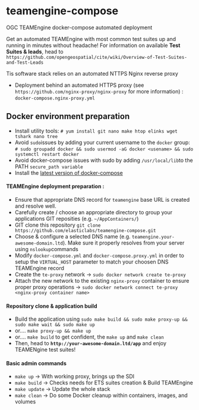# teamengine-compose
OGC TEAMEngine docker-compose automated deployment

Get an automated TEAMEngine with most common test suites up and running in minutes without headache!
For information on available **Test Suites & leads**, head to `https://github.com/opengeospatial/cite/wiki/Overview-of-Test-Suites-and-Test-Leads`

Tis software stack relies on an automated NTTPS Nginx reverse proxy
* Deployment behind an automated HTTPS proxy (see `https://github.com/nginx-proxy/nginx-proxy` for more information) : `docker-compose.nginx-proxy.yml`

## Docker environment preparation 
* Install utility tools: `# yum install git nano make htop elinks wget tshark nano tree`
* Avoid `sudo`issues by adding your current username to the `docker` group: `# sudo groupadd docker && sudo usermod -aG docker <usename> && sudo systemctl restart docker`
* Avoid docker-compose issues with sudo by adding `/usr/local/lib`to the PATH `secure_path variable`
* Install the [latest version of docker-compose](https://docs.docker.com/compose/install/)

#### TEAMEngine deployment preparation :
* Ensure that appropriate DNS record for `teamengine` base URL is created and resolve well. 
* Carefully create / choose an appropriate directory to group your applications GIT reposities (e.g. `~/AppContainers/`)
* GIT clone this repository `git clone https://github.com/elasticlabs/teamengine-compose.git`
* Choose & configure a selected DNS name (e.g. `teamengine.your-awesome-domain.ltd`). Make sure it properly resolves from your server using `nslookup`commands
* Modify `docker-compose.yml` and `docker-compose.proxy.yml` in order to setup the `VIRTUAL_HOST` parameter to match your choosen DNS TEAMEngine record
* Create the `te-proxy` network -> `sudo docker network create te-proxy`
* Attach the new network to the existing `nginx-proxy` container to ensure proper proxy operations -> `sudo docker network connect te-proxy <nginx-proxy container name>`

#### Repository clone & application build
* Build the application using `sudo make build && sudo make proxy-up && sudo make wait && sudo make up`
* or.... `make proxy-up && make up`
* or.... `make build` to get confident, the `make up` and `make clean`
* Then, head to **`http://your-awesome-domain.ltd/app`** and enjoy TEAMENgine test suites!

#### Basic admin commands
* `make up` ->  With working proxy, brings up the SDI
* `make build` -> Checks needs for ETS suites creation & Build TEAMEngine
* `make update` -> Update the whole stack
* `make clean` -> Do some Docker cleanup within containers, images, and volumes